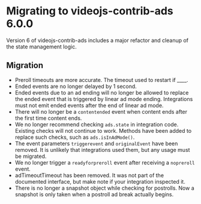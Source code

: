 # Migrating to videojs-contrib-ads 6.0.0

Version 6 of videojs-contrib-ads includes a major refactor and cleanup of the state management logic.

## Migration

* Preroll timeouts are more accurate. The timeout used to restart if ____.
* Ended events are no longer delayed by 1 second.
* Ended events due to an ad ending will no longer be allowed to replace the ended event
that is triggered by linear ad mode ending. Integrations must not emit ended events
after the end of linear ad mode.
* There will no longer be a `contentended` event when content ends after the first time content ends.
* We no longer recommend checking `ads.state` in integration code. Existing checks will not continue to work. Methods have been added to replace such checks, such as `ads.isInAdMode()`.
* The event parameters `triggerevent` and `originalEvent` have been removed. It is unlikely that integrations used them, but any usage must be migrated.
* We no longer trigger a `readyforpreroll` event after receiving a `nopreroll` event.
* adTimeoutTimeout has been removed. It was not part of the documented interface, but make note if your integration inspected it.
* There is no longer a snapshot object while checking for postrolls. Now a snapshot is only taken when a postroll ad break actually begins.
